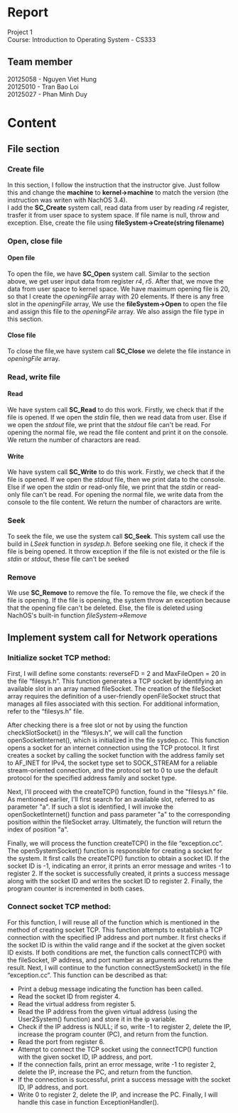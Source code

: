 # Report
Project 1  
Course: Introduction to Operating System - CS333  
## Team member  
20125058 - Nguyen Viet Hung  
20125010 - Tran Bao Loi  
20125027 - Phan Minh Duy
# Content
## File section  
### Create file  
In this section, I follow the instruction that the instructor give. Just follow this and change the **machine** to **kernel->machine** to match the version (the instruction was writen with NachOS 3.4).  
I add the **SC_Create** system call, read data from user by reading *r4* register, trasfer it from user space to system space. If file name is null, throw and exception. Else, create the file using **fileSystem->Create(string filename)**
### Open, close file
#### Open file
To open the file, we have **SC_Open** system call. Similar to the section above, we get  user input data from register *r4*, *r5*. After that, we move the data from user space to kernel space. We have maximum opening file is 20, so that I create the *openingFile* array with 20 elements. If there is any free slot in the *openingFile* array, We use the **fileSystem->Open** to open the file and assign this file to the *openingFile* array. We also assign the file type in this section.  
#### Close file  
To close the file,we have system call **SC_Close** we delete the file instance in *openingFile* array.  
### Read, write file
#### Read 
We have system call **SC_Read** to do this work. Firstly, we check that if the file is opened. If we open the *stdin* file, then we read data from user. Else if we open the *stdout* file, we print that the *stdout* file can't be read. For opening the normal file, we read the file content and print it on the console. We return the number of charactors are read.
#### Write  
We have system call **SC_Write** to do this work. Firstly, we check that if the file is opened. If we open the *stdout* file, then we print data to the console. Else if we open the *stdin* or read-only file, we print that the *stdin* or read-only file can't be read. For opening the normal file, we write data from the console to the file content. We return the number of charactors are write.
### Seek  
To seek the file, we use the system call **SC_Seek**. This system call use the build in *LSeek* function in *sysdep.h*. Before seeking one file, it check if the file is being opened. It throw exception if the file is not existed or the file is *stdin* or *stdout*, these file can't be seeked 
### Remove  
We use **SC_Remove** to remove the file. To remove the file, we check if the file is opening. If the file is opening, the system throw an exception because that the opening file can't be deleted. Else, the file is deleted using NachOS's built-in function *fileSystem->Remove*

## Implement system call for Network operations
### Initialize socket TCP method:
First, I will define some constants: reverseFD = 2 and MaxFileOpen = 20 in the file “filesys.h”. 
This function generates a TCP socket by identifying an available slot in an array named fileSocket. The creation of the fileSocket array requires the definition of a user-friendly openFileSocket struct that manages all files associated with this section. For additional information, refer to the “filesys.h” file.

After checking there is a free slot or not by using the function checkSlotSocket() in the “filesys.h”, we will call the function openSocketInternet(), which is initialized in the file sysdep.cc. This function opens a socket for an internet connection using the TCP protocol. It first creates a socket by calling the socket function with the address family set to AF_INET for IPv4, the socket type set to SOCK_STREAM for a reliable stream-oriented connection, and the protocol set to 0 to use the default protocol for the specified address family and socket type.

Next, I'll proceed with the createTCP() function, found in the "filesys.h" file. As mentioned earlier, I'll first search for an available slot, referred to as parameter "a". If such a slot is identified, I will invoke the openSocketInternet() function and pass parameter "a" to the corresponding position within the fileSocket array. Ultimately, the function will return the index of position "a".

Finally, we will process the function createTCP() in the file “exception.cc”.  The openSystemSocket() function is responsible for creating a socket for the system. It first calls the createTCP() function to obtain a socket ID. If the socket ID is -1, indicating an error, it prints an error message and writes -1 to register 2. If the socket is successfully created, it prints a success message along with the socket ID and writes the socket ID to register 2. Finally, the program counter is incremented in both cases.

### Connect socket TCP method:
For this function, I will reuse all of the function which is mentioned in the method of creating socket TCP. This function attempts to establish a TCP connection with the specified IP address and port number. It first checks if the socket ID is within the valid range and if the socket at the given socket ID exists. If both conditions are met, the function calls connectTCP() with the fileSocket, IP address, and port number as arguments and returns the result.
Next, I will continue to the function connectSystemSocket() in the file “exception.cc”. This function can be described as that: 
-	Print a debug message indicating the function has been called.
-	Read the socket ID from register 4.
-	Read the virtual address from register 5.
-	Read the IP address from the given virtual address (using the User2System() function) and store it in the ip variable.
-	Check if the IP address is NULL; if so, write -1 to register 2, delete the IP, increase the program counter (PC), and return from the function.
-	Read the port from register 6.
-	Attempt to connect the TCP socket using the connectTCP() function with the given socket ID, IP address, and port.
-	If the connection fails, print an error message, write -1 to register 2, delete the IP, increase the PC, and return from the function.
-	If the connection is successful, print a success message with the socket ID, IP address, and port.
-	Write 0 to register 2, delete the IP, and increase the PC.
Finally, I will handle this case in function ExceptionHandler().




